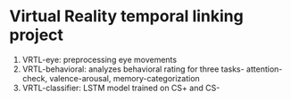 # Virtual Reality temporal linking project

1) VRTL-eye: preprocessing eye movements
2) VRTL-behavioral: analyzes behavioral rating for three tasks- attention-check, valence-arousal, memory-categorization
3) VRTL-classifier: LSTM model trained on CS+ and CS-

